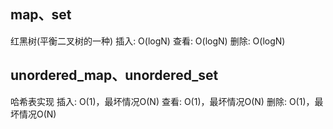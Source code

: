 ## map、set
红黑树(平衡二叉树的一种)
插入: O(logN)
查看: O(logN)
删除: O(logN)


## unordered_map、unordered_set
哈希表实现
插入: O(1)，最坏情况O(N)
查看: O(1)，最坏情况O(N)
删除: O(1)，最坏情况O(N)